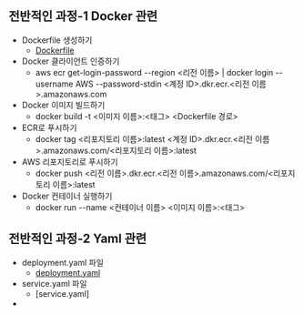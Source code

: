## 전반적인 과정-1 Docker 관련
- Dockerfile 생성하기
  - [Dockerfile](https://github.com/chomming/aws-eks/blob/main/Dockfile)
- Docker 클라이언트 인증하기
  - aws ecr get-login-password --region <리전 이름> | docker login --username AWS --password-stdin <계정 ID>.dkr.ecr.<리전 이름>.amazonaws.com
- Docker 이미지 빌드하기
  - docker build -t <이미지 이름>:<태그> <Dockerfile 경로>
- ECR로 푸시하기
  - docker tag <리포지토리 이름>:latest <계정 ID>.dkr.ecr.<리전 이름>.amazonaws.com/<리포지토리 이름>:latest
- AWS 리포지토리로 푸시하기
  - docker push <리전 이름>.dkr.ecr.<리전 이름>.amazonaws.com/<리포지토리 이름>:latest
- Docker 컨테이너 실행하기
  - docker run --name <컨테이너 이름> <이미지 이름>:<태그>
 
## 전반적인 과정-2 Yaml 관련
- deployment.yaml 파일
  - [deployment.yaml](https://github.com/chomming/aws-eks/blob/main/deployment.yaml)
- service.yaml 파일
  - [service.yaml]
- 
